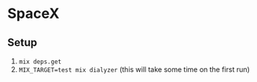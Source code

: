 # SpaceX 


## Setup

1. `mix deps.get`
1. `MIX_TARGET=test mix dialyzer` (this will take some time on the first run)


